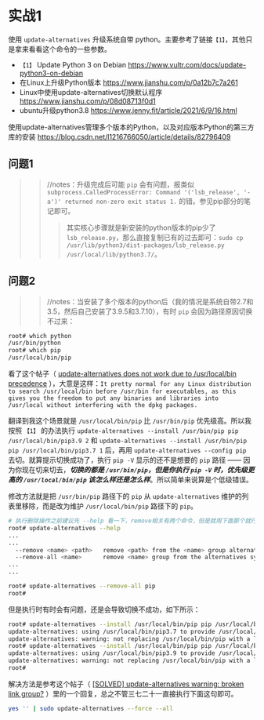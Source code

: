 
# 实战1

使用 `update-alternatives` 升级系统自带 python。主要参考了链接`【1】`，其他只是拿来看看这个命令的一些参数。
- `【1】` Update Python 3 on Debian https://www.vultr.com/docs/update-python3-on-debian
- 在Linux上升级Python版本 https://www.jianshu.com/p/0a12b7c7a261
- Linux中使用update-alternatives切换默认程序 https://www.jianshu.com/p/08d08713f0d1
- ubuntu升级python3.8 https://www.jenny.fit/article/2021/6/9/16.html

使用update-alternatives管理多个版本的Python，以及对应版本Python的第三方库的安装 https://blog.csdn.net/l1216766050/article/details/82796409

## 问题1

>> //notes：升级完成后可能 `pip` 会有问题，报类似 `subprocess.CalledProcessError: Command '('lsb_release', '-a')' returned non-zero exit status 1.` 的错。参见pip部分的笔记即可。
>>> 其实核心步骤就是新安装的python版本的pip少了 `lsb_release.py`，那么直接复制已有的过去即可：`sudo cp /usr/lib/python3/dist-packages/lsb_release.py /usr/local/lib/python3.7/`。

## 问题2

>> //notes：当安装了多个版本的python后（我的情况是系统自带2.7和3.5，然后自己安装了3.9.5和3.7.10），有时 `pip` 会因为路径原因切换不过来：

```sh
root# which python
/usr/bin/python
root# which pip
/usr/local/bin/pip
```

看了这个帖子（ [update-alternatives does not work due to /usr/local/bin precedence](https://askubuntu.com/questions/1077481/update-alternatives-does-not-work-due-to-usr-local-bin-precedence) ），大意是这样：`It pretty normal for any Linux distribution to search /usr/local/bin before /usr/bin for executables, as this gives you the freedom to put any binaries and libraries into /usr/local without interfering with the dpkg packages.`

翻译到我这个场景就是 `/usr/local/bin/pip` 比 `/usr/bin/pip` 优先级高。所以我按照 `【1】` 的办法执行 `update-alternatives --install /usr/bin/pip pip /usr/local/bin/pip3.9 2` 和 `update-alternatives --install /usr/bin/pip pip /usr/local/bin/pip3.7 1` 后，再用 `update-alternatives --config pip` 去切。就算提示切换成功了，执行 `pip -V` 显示的还不是想要的 `pip` 路径 —— 因为你现在切来切去，***切换的都是 `/usr/bin/pip`，但是你执行 `pip -V` 时，优先级更高的 `/usr/local/bin/pip` 该怎么样还是怎么样***。所以简单来说算是个低级错误。

修改方法就是把 `/usr/bin/pip` 路径下的 `pip` 从 `update-alternatives` 维护的列表里移除，而是改为维护 `/usr/local/bin/pip` 路径下的 `pip`。
```sh
# 执行删除操作之前建议先 --help 看一下，remove相关有两个命令，但是就用下面那个就行。
root# update-alternatives --help
...
...
  --remove <name> <path>   remove <path> from the <name> group alternative.
  --remove-all <name>      remove <name> group from the alternatives system.
...
...

root# update-alternatives --remove-all pip
root#
```

但是执行时有时会有问题，还是会导致切换不成功，如下所示：
```sh
root# update-alternatives --install /usr/local/bin/pip pip /usr/local/bin/pip3.7 1
update-alternatives: using /usr/local/bin/pip3.7 to provide /usr/local/bin/pip (pip) in auto mode
update-alternatives: warning: not replacing /usr/local/bin/pip with a link
root# update-alternatives --install /usr/local/bin/pip pip /usr/local/bin/pip3.9 2
update-alternatives: using /usr/local/bin/pip3.9 to provide /usr/local/bin/pip (pip) in auto mode
update-alternatives: warning: not replacing /usr/local/bin/pip with a link
root#
```

解决方法是参考这个帖子（ [[SOLVED] update-alternatives warning: broken link group?](http://dev1galaxy.org/viewtopic.php?id=649) ）里的一个回复，总之不管三七二十一直接执行下面这句即可。
```sh
yes '' | sudo update-alternatives --force --all
```
